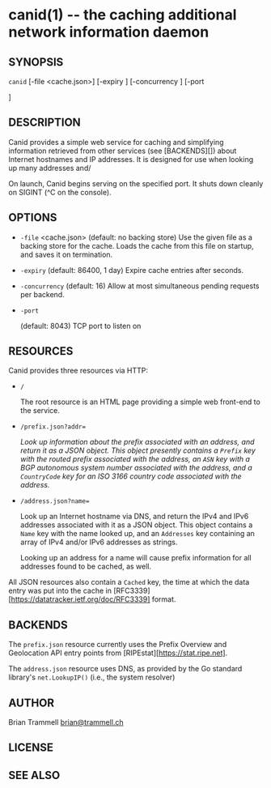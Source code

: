 # canid(1) -- the caching additional network information daemon

## SYNOPSIS

`canid` [-file <cache.json>] [-expiry <sec>] [-concurrency <n>] [-port <p>]

## DESCRIPTION

Canid provides a simple web service for caching and simplifying information
retrieved from other services (see [BACKENDS][]) about Internet hostnames and
IP addresses. It is designed for use when looking up many addresses and/

On launch, Canid begins serving on the specified port. It shuts down cleanly
on SIGINT (^C on the console).

## OPTIONS

  * `-file` <cache.json> (default: no backing store)
    Use the given file as a backing store for the cache.
    Loads the cache from this file on startup, and saves it on termination.

  * `-expiry` <sec> (default: 86400, 1 day)
    Expire cache entries after <sec> seconds.

  * `-concurrency` <n> (default: 16)
    Allow at most <n> simultaneous pending requests per backend.

  * `-port` <p> (default: 8043)
    TCP port to listen on

## RESOURCES

Canid provides three resources via HTTP:

  * `/`

    The root resource is an HTML page providing a simple web 
    front-end to the service.

  * `/prefix.json?addr=` <address> 

    Look up information about the prefix associated with an address, and
    return it as a JSON object. This object presently contains a `Prefix` key
    with the routed prefix associated with the address, an `ASN` key with a
    BGP autonomous system number associated with the address, and a
    `CountryCode` key for an ISO 3166 country code associated with the
    address. 

  * `/address.json?name=` <name>

    Look up an Internet hostname via DNS, and return the IPv4 and IPv6
    addresses associated with it as a JSON object. This object contains a
    `Name` key with the name looked up, and an `Addresses` key containing an
    array of IPv4 and/or IPv6 addresses as strings.

    Looking up an address for a name will cause prefix information for all 
    addresses found to be cached, as well.

All JSON resources also contain a `Cached` key, the time at which the data
entry was put into the cache in
[RFC3339][https://datatracker.ietf.org/doc/RFC3339] format.

## BACKENDS

The `prefix.json` resource currently uses the Prefix Overview and Geolocation
API entry points from [RIPEstat][https://stat.ripe.net].

The `address.json` resource uses DNS, as provided by the Go standard library's
`net.LookupIP()` (i.e., the system resolver)

## AUTHOR

Brian Trammell <brian@trammell.ch>

## LICENSE
## SEE ALSO